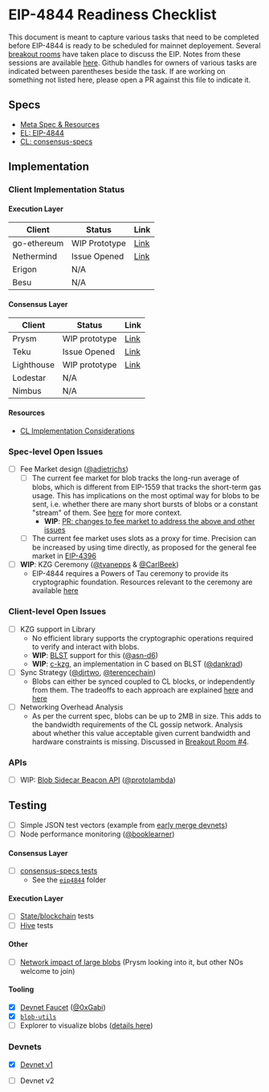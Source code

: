 # EIP-4844 Readiness Checklist

This document is meant to capture various tasks that need to be completed before EIP-4844 is ready to be scheduled for mainnet deployement. Several [breakout rooms](https://github.com/ethereum/pm/issues?q=is%3Aissue+%22breakout+room%22+4844) have taken place to discuss the EIP. Notes from these sessions are available [here](https://docs.google.com/document/d/1KgKZnb5P07rdLBb_nRCaXhzG_4PBoZXtFQNzKO2mrvc/edit#heading=h.c0273egri56a). Github handles for owners of various tasks are indicated between parentheses beside the task. If are working on something not listed here, please open a PR against this file to indicate it. 

## Specs

- [Meta Spec & Resources](https://hackmd.io/@protolambda/eip4844-meta)
- [EL: EIP-4844](https://eips.ethereum.org/EIPS/eip-4844)
- [CL: consensus-specs](https://github.com/ethereum/consensus-specs/tree/dev/specs/eip4844)

## Implementation

### Client Implementation Status 

#### Execution Layer 

| Client | Status | Link | 
| ------ | ------ | ---- | 
| go-ethereum | WIP Prototype | [Link](https://github.com/mdehoog/go-ethereum/tree/eip-4844) | 
| Nethermind | Issue Opened | [Link](https://github.com/NethermindEth/nethermind/issues/4558) | 
| Erigon | N/A | 
| Besu | N/A | 

#### Consensus Layer 

| Client | Status | Link | 
| ------ | ------ | ---- | 
| Prysm | WIP prototype | [Link](https://github.com/Inphi/prysm/tree/eip-4844) |
| Teku | Issue Opened | [Link](https://github.com/ConsenSys/teku/issues/5681) 
| Lighthouse | WIP prototype | [Link](https://github.com/dknopik/lighthouse/tree/eip4844)  
| Lodestar | N/A |  
| Nimbus | N/A |  

#### Resources 
 - [CL Implementation Considerations](https://hackmd.io/@terencechain/ByH4cbMfi) 

### Spec-level Open Issues 

- [ ] Fee Market design ([@adietrichs](https://github.com/adietrichs)) 
    - [ ] The current fee market for blob tracks the long-run average of blobs, which is different from EIP-1559 that tracks the short-term gas usage. This has implications on the most optimal way for blobs to be sent, i.e. whether there are many short bursts of blobs or a constant "stream" of them. See [here](https://github.com/ethereum/EIPs/pull/5353#issuecomment-1199277606) for more context. 
       - **WIP**: [PR: changes to fee market to address the above and other issues](https://github.com/ethereum/EIPs/pull/5707)
    - [ ] The current fee market uses slots as a proxy for time. Precision can be increased by using time directly, as proposed for the general fee market in [EIP-4396](https://eips.ethereum.org/EIPS/eip-4396)
- [ ] **WIP**: KZG Ceremony ([@tvanepps](https://github.com/tvanepps) & [@CarlBeek](https://github.com/CarlBeek))
    - EIP-4844 requires a Powers of Tau ceremony to provide its cryptographic foundation. Resources relevant to the ceremony are available [here](https://github.com/ethereum/KZG-Ceremony) 

### Client-level Open Issues

- [ ] KZG support in Library
    - No efficient library supports the cryptographic operations required to verify and interact with blobs. 
    - **WIP**: [BLST](https://github.com/supranational/blst) support for this ([@asn-d6](https://github.com/asn-d6))
    - **WIP**: [c-kzg](https://github.com/dankrad/c-kzg/tree/lagrange_form), an implementation in C based on BLST ([@dankrad](https://github.com/dankrad))
- [ ] Sync Strategy ([@djrtwo](https://github.com/djrtwo), [@terencechain](https://github.com/terencechain)) 
    - Blobs can either be synced coupled to CL blocks, or independently from them. The tradeoffs to each approach are explained [here](https://hackmd.io/_3lpo0FzRNa1l7XB0ELH7Q?view) and [here](https://notes.ethereum.org/RLOGb1hYQ0aWt3hcVgzhgQ?view)
- [ ] Networking Overhead Analysis
    - As per the current spec, blobs can be up to 2MB in size. This adds to the bandwidth requirements of the CL gossip network. Analysis about whether this value acceptable given current bandwidth and hardware constraints is missing. Discussed in [Breakout Room #4](https://docs.google.com/document/d/1KgKZnb5P07rdLBb_nRCaXhzG_4PBoZXtFQNzKO2mrvc/edit#heading=h.t7yop7yz4l6m). 

### APIs
- [ ] WIP: [Blob Sidecar Beacon API](https://github.com/Inphi/prysm/pull/16) ([@protolambda](https://github.com/protolambda))

## Testing 

- [ ] Simple JSON test vectors (example from [early merge devnets](https://notes.ethereum.org/@MariusVanDerWijden/rkwW3ceVY))
- [ ] Node performance monitoring ([@booklearner](https://github.com/booklearner)) 

#### Consensus Layer 
- [ ] [consensus-specs tests](https://github.com/ethereum/consensus-specs/tree/dev/tests/core/pyspec)
    - See the [`eip4844`](https://github.com/ethereum/consensus-specs/tree/dev/tests/core/pyspec/eth2spec/test/eip4844) folder

#### Execution Layer
- [ ] [State/blockchain](https://github.com/ethereum/tests) tests 
- [ ] [Hive](https://github.com/ethereum/hive) tests

#### Other
- [ ] [Network impact of large blobs](https://notes.ethereum.org/@djrtwo/rkgZs-YVMi) (Prysm looking into it, but other NOs welcome to join) 

#### Tooling 

- [x] [Devnet Faucet](https://eip4844-faucet.vercel.app/) ([@0xGabi](https://github.com/0xGabi))
- [x] [`blob-utils`](https://github.com/Inphi/blob-utils) 
- [ ] Explorer to visualize blobs ([details here](https://hackmd.io/@protolambda/eip4844-meta#Ideas))

### Devnets 

- [x] [Devnet v1](https://hackmd.io/@inphi/SJMXL1P6c)
- [ ] Devnet v2 


  
